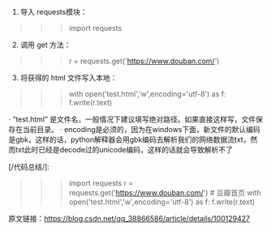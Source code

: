 1. 导入 requests模块：
>>> import requests

2. 调用 get 方法：
>>> r = requests.get('https://www.douban.com/')

3. 将获得的 html 文件写入本地：
>>>with open('test.html','w',encoding='utf-8') as f:
        f.write(r.text)


· “test.html” 是文件名，一般情况下建议填写绝对路径。如果直接这样写，文件保存在当前目录。
· encoding是必须的，因为在windows下面，新文件的默认编码是gbk，这样的话，python解释器会用gbk编码去解析我们的网络数据流txt，然而txt此时已经是decode过的unicode编码，这样的话就会导致解析不了

[/代码总结/]: 

>>> import requests
>>> r = requests.get('https://www.douban.com/') # 豆瓣首页
>>> with open('test.html','w',encoding='utf-8') as f:
    f.write(r.text)

原文链接：https://blog.csdn.net/qq_38866586/article/details/100129427